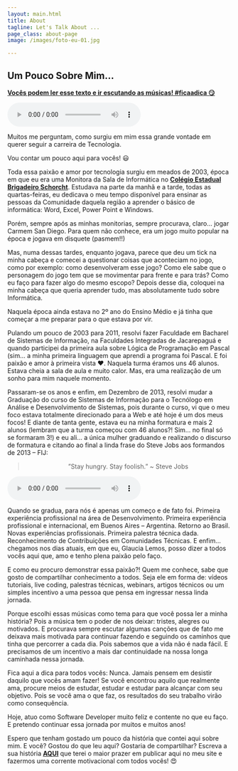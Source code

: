 ```yaml
---
layout: main.html
title: About
tagline: Let's Talk About ...
page_class: about-page
image: /images/foto-eu-01.jpg

---
```


## Um Pouco Sobre Mim...

<u><b>Vocês podem ler esse texto e ir escutando as músicas! #ficaadica 😏</b></u>

<audio controls>
	<source src="/media/fix-you-coldplay.mp3" type="audio/mp3">
</audio>

<p>
  Muitos me perguntam, como surgiu em mim essa grande vontade em querer seguir a carreira de Tecnologia.
</p>
<p>
  Vou contar um pouco aqui para vocês! 😃
</p>
<p>
  Toda essa paixão e amor por tecnologia surgiu em meados de 2003, época em que eu era uma Monitora da Sala de Informática no <b><a href="https://www.facebook.com/CEBrigadeiro/">Colégio Estadual Brigadeiro Schorcht</a></b>. Estudava na parte da manhã e a tarde, todas as quartas-feiras, eu dedicava o meu tempo disponível para ensinar as pessoas da Comunidade daquela região a aprender o básico de informática: Word, Excel, Power Point e Windows.
</p>
<p>
  Porém, sempre após as minhas monitorias, sempre procurava, claro... jogar Carmem San Diego. Para quem não conhece, era um jogo muito popular na época e jogava em disquete (pasmem!!)
</p>
<p>
  Mas, numa dessas tardes, enquanto jogava, parece que deu um tick na minha cabeça e   comecei a questionar coisas que aconteciam no jogo, como por exemplo: como desenvolveram esse jogo? Como ele sabe que o personagem do jogo tem que se movimentar para frente e para trás? Como eu faço para fazer algo do mesmo escopo? Depois desse dia, coloquei na minha cabeça que queria aprender tudo, mas absolutamente tudo sobre Informática. 
</p>
<p>
  Naquela época ainda estava no 2º ano do Ensino Médio e já tinha que começar a me preparar para o que estava por vir.
</p>
<p>
  Pulando um pouco de 2003 para 2011, resolvi fazer Faculdade em Bacharel de Sistemas de Informação, na Faculdades Integradas de Jacarepaguá e quando participei da primeira aula sobre Lógica de Programação em Pascal (sim... a minha primeira linguagem que aprendi a programa foi Pascal. E foi paixão e amor à primeira vista ❤️. Naquela turma éramos uns 46 alunos. Estava cheia a sala de aula e muito calor. Mas, era uma realização de um sonho para mim naquele momento.
</p>
<p>
  Passaram-se os anos e enfim, em Dezembro de 2013, resolvi mudar a Graduação do curso de Sistemas de Informação para o Tecnólogo em Análise e Desenvolvimento de Sistemas, pois durante o curso, vi que o meu foco estava totalmente direcionado para a Web e até hoje é um dos meus focos! E diante de tanta gente, estava eu na minha formatura e mais 2 alunos (lembram que a turma começou com 46 alunos?! Sim... no final só se formaram 3!) e eu ali... a única mulher graduando e realizando o discurso de formatura e citando ao final a linda frase do Steve Jobs aos formandos de 2013 – FIJ:
</p>
<blockquote style='text-align: center;'>”Stay hungry. Stay foolish.” ~ Steve Jobs</blockquote>

<audio controls>
	<source src="/media/frank-sinatra-my-way.mp3" type="audio/mp3">
</audio>
<p>
  Quando se gradua, para nós é apenas um começo e de fato foi. Primeira experiência profissional na área de Desenvolvimento. Primeira experiência profissional e internacional, em Buenos Aires – Argentina. Retorno ao Brasil. Novas experiências profissionais. Primeira palestra técnica dada. Reconhecimento de Contribuições em Comunidades Técnicas. E enfim... chegamos nos dias atuais, em que eu, Glaucia Lemos, posso dizer a todos vocês aqui que, amo e tenho plena paixão pelo faço.
</p>
<p>
  E como eu procuro demonstrar essa paixão?! Quem me conhece, sabe que gosto de compartilhar conhecimento a todos. Seja ele em forma de: vídeos tutoriais, live coding, palestras técnicas, webinars, artigos técnicos ou um simples incentivo a uma pessoa que pensa em ingressar nessa linda jornada.
</p>
<p>
  Porque escolhi essas músicas como tema para que você possa ler a minha história? Pois a música tem o poder de nos deixar: tristes, alegres ou motivados. E procurava sempre escutar algumas canções que de fato me deixava mais motivada para continuar fazendo e seguindo os caminhos que tinha que percorrer a cada dia. Pois sabemos que a vida não é nada fácil. E precisamos de um incentivo a mais dar continuidade na nossa longa caminhada nessa jornada.
</p>
<p>
  Fica aqui a dica para todos vocês: Nunca. Jamais pensem em desistir daquilo que vocês amam fazer! Se você encontrou aquilo que realmente ama, procure meios de estudar, estudar e estudar para alcançar com seu objetivo. Pois se você ama o que faz, os resultados do seu trabalho virão como consequência.
</p>
<p>
  Hoje, atuo como Software Developer muito feliz e contente no que eu faço. E pretendo continuar essa jornada por muitos e muitos anos! 
</p>
<p>
  Espero que tenham gostado um pouco da história que contei aqui sobre mim. E você? Gostou do que leu aqui? Gostaria de compartilhar? Escreva a sua história <b><a href="https://www.facebook.com/glaucia.lemos.1029">AQUI</a></b> que terei o maior prazer em publicar aqui no meu site e fazermos uma corrente motivacional com todos vocês! 😍
</p>
